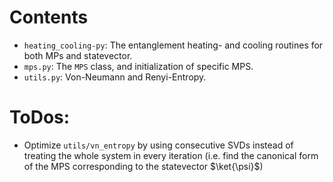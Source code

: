 # Contents

* `heating_cooling-py`: The entanglement heating- and cooling routines for both MPs and statevector.
* `mps.py`: The `MPS` class, and initialization of specific MPS.
* `utils.py`: Von-Neumann and Renyi-Entropy.

# ToDos:

* Optimize `utils/vn_entropy` by using consecutive SVDs instead of treating the whole system in every iteration (i.e. find the canonical form of the MPS corresponding to the statevector $\ket{\psi}$)